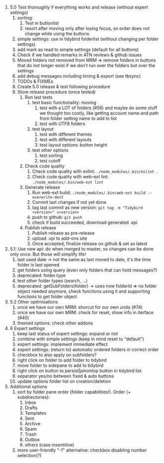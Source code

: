
1. 5.0 Test thoroughly if everything works and release (without expert settings)
    1. sorting:
        1. Test in buttonlist
        1. resort after moving only after losing focus, so order does not change while using the buttons
    1. simple settings: use in tidybird folderlist (without changing per folder settings)
    1. add mark as read to simple settings (default for all buttons)
    1. Check if we handled remarks in ATN reviews & github issues
    1. Moved folders not removed from MRM => remove folders in buttons that do not longer exist if we don't run over the folders but over the settings
    1. add debug messages including timing & export (see tbsync)
    1. TODOs & FIXMEs
    1. Create 5.0 release & test following procedure
    1. Store release procedure (once tested)
        1. Run last tests
            1. test basic functionality: moving
                1. test with a LOT of folders (#56) and maybe do some stuff we thought too costly, like getting account name and path from folder setting name to add to list
                1. test with UTF8 folders
            1. test layout
                1. test with different themes
                1. test with different layouts
                1. test layout options: button height
            1. test other options
                1. test sorting
                1. test cutoff
        1. Check code quality
            1. Check code quality with eslint: `./node_modules/.bin/eslint .`
            1. Check code quality with web-ext lint: `./node_modules/.bin/web-ext lint`
        1. Generate release
            1. Run web-ext build: `./node_modules/.bin/web-ext build --overwrite-dest`
            1. Commit last changes if not yet done
            1. tag last commit as new version: `git tag -m "Tidybird <version>" v<version>`
            1. push to github: `git push`
            1. check if build succeeded, download generated .xpi
        1. Publish release
            1. Publish release as pre-release
            1. upload .xpi to add-ons site
            1. Once accepted, finalize release on github & set as latest
1. 5.1: Use new api: do when merged to master, so changes can be done only once. But those will simplify life!
    1. last used date -> not the same as last moved to date, it's the time folder is last opened
    1. get folders using query (even only folders that can hold messages?)
    1. deprecated: folder.type
    1. test other folder types (search, ...)
    1. deprecated: getSubFolders(folder) -> uses now folderId => no folder object needed anymore, check functions using it and supporting functions to get folder object
1. 5.2 Other optimisations
    1. once we have our own MRM: shorcut for our own undo (#74)
    1. once we have our own MRM: check for reset, show info in iterface (#40)
    1. themed options: check other addons
1. 6 Expert settings
    1. keep last status of expert settings: expand or not
    1. combine with simple settings (keep in mind reset to "default")
    1. expert settings: implement immediate effect
    1. expert settings: (return to) automatic ordered folders in correct order
    1. checkbox to also apply on subfolders?
    1. right click on folder to add folder to tidybird
    1. move folder to sidepane to add to tidybird
    1. right click on button to persist|pinontop button in tidybird list
    1. separator yes/no between fixed & auto buttons
    1. update options folder list on creation/deletion
1. Additional options
    1. sort by folder pane order (folder capabilities!). Order (+ subdirectories):
        1. Inbox
        1. Drafts
        1. Templates
        1. Sent
        1. Archive
        1. Spam
        1. Trash
        1. Outbox
        1. others (case insentitive)
    1. more user-friendly "-1" alternative: checkbox disabling number selection(?)